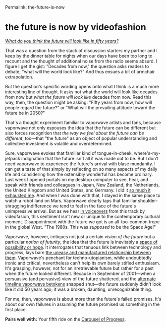 Permalink: the-future-is-now

# the future is now by videofashion

[*What do you think the future will look like in fifty years?*](https://fantasy-deluxe.bandcamp.com/track/the-future-is-now)

That was a question from the stack of discussion starters my partner and I keep by the dinner table for nights when our days have been too long to recount and the thought of additional noise from the radio seems absurd. I figure I get the gist: "Decades from now," the question asks readers to debate, "what will the world look like?" And thus ensues a bit of armchair extrapolation.

But the question's specific wording opens onto what I think is a much more interesting line of thought. It asks not what the world will look like decades from now but *what the future will look like* decades from now. Read this way, then, the question might be asking: "Fifty years from now, how will people regard the future?" or "What will the prevailing attitude toward the future be in 2050?"

That's a thought experiment familiar to vaporwave artists and fans, because vaporwave not only espouses the idea that the future can be different but also forces recognition that *the way we feel about the future can be different*, too—that "the future" as an object of popular understanding and collective investment is volatile and overdetermined.

Sure, vaporwave evokes that familiar kind of tongue-in-cheek, where's-my-jetpack indignation that the future isn't all it was made out to be. But I don't need vaporwave to experience the future's arrival with blasé mundanity. I can get a taste of that simply by reflecting on so many aspects of my daily life and considering how the ostensibly wonderful has become ordinary. Last week I opened portals on my desktop computer to see, hear, and speak with friends and colleagues in Japan, New Zealand, the Netherlands, the United Kingdom and United States, and Germany. I did it [so much it exhausted me](https://aeon.co/essays/how-empathy-and-creativity-can-re-humanise-videoconferencing). And when I was done with that, I stayed in the same place to watch a robot land on Mars. Vaporwave clearly taps that familiar shoulder-shrugging indifference we tend to feel in the face of the future's unimpressive arrival. But as we hear [in voiceovers](https://youtu.be/oRMyR2xAQ-Y) from this track by videofasion, this sentiment isn't new or unique to the contemporary cultural moment. Disappointment with the future we got is an all-too-common trope in the global West. "The 1980s. This was *supposed* to be the Space Age!"

Vaporwave, however, critiques not just a certain *vision of the future* but a particular *notion of futurity*, the idea that the future is inevitably a [space of possibility or hope](https://www.dukeupress.edu/No-Future/). It interrogates that tenuous link between technology and progress, lays bare [the uneasy and manufactured relationship between them](https://global.oup.com/academic/product/the-machine-in-the-garden-9780195133516). Vaporwave's penchant for techno-utopianism, while undoubtedly ironic and critical, nevertheless can't help its own barely stifled enthusiasm. It's grasping, however, not for an irretrievable future but rather for a  past when the future looked different. Because in September of 2001—when a persuasive (and pervasive) view of the future shattered, and the [alternate timeline vaporwave betokens](http://semioticrobotic.info/review-goodmorning-america) snapped shut—the future suddenly didn't look like it did 50 years ago; it was a broken, daunting, unrecognizable thing.

For me, then, vaporwave is about more than the future's failed promises. It's about our own failures in assuming the future promised us something in the first place.

**Pairs well with:** Your fifth ride on the [Carousel of Progress](https://youtu.be/-ZgTsW\_18K0).

